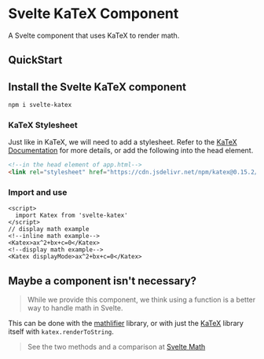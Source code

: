 # Svelte KaTeX Component

A Svelte component that uses KaTeX to render math.

## QuickStart

## Install the Svelte KaTeX component

```bash
npm i svelte-katex
```

### KaTeX Stylesheet

Just like in KaTeX, we will need to add a stylesheet. Refer to the [KaTeX Documentation](https://katex.org/docs/browser.html) for more details, or add
the following into the head element.

```html
<!--in the head element of app.html-->
<link rel="stylesheet" href="https://cdn.jsdelivr.net/npm/katex@0.15.2/dist/katex.min.css" integrity="sha384-MlJdn/WNKDGXveldHDdyRP1R4CTHr3FeuDNfhsLPYrq2t0UBkUdK2jyTnXPEK1NQ" crossorigin="anonymous">
```

### Import and use

```svelte
<script>
  import Katex from 'svelte-katex'
</script>
// display math example
<!--inline math example-->
<Katex>ax^2+bx+c=0</Katex>
<!--display math example-->
<Katex displayMode>ax^2+bx+c=0</Katex>
```

## Maybe a component isn't necessary?

> While we provide this component, we think using a function is
> a better way to handle math in Svelte.

This can be done with the [mathlifier](https://www.npmjs.com/package/mathlifier) library,
or with just the [KaTeX](https://katex.org) library itself with `katex.renderToString`.

> See the two methods and a comparison at
> [Svelte Math]('https://svelte-math.vercel.app')
